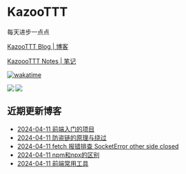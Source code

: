 # KazooTTT
每天进步一点点

[KazooTTT Blog | 博客](https://blog.kazoottt.top)

[KazoooTTT Notes | 笔记](https://notes.kazoottt.top)

[![wakatime](https://wakatime.com/badge/user/d3dc2570-e4bf-4469-b0c2-127b495e8b91.svg)](https://wakatime.com/@d3dc2570-e4bf-4469-b0c2-127b495e8b91)

<a href="https://github.com/anuraghazra/github-readme-stats">
  <img align="left" src="https://github-readme-stats.vercel.app/api?username=KazooTTT&theme=radical" />
</a>

<a href="https://github.com/anuraghazra/github-readme-stats">
  <img src="https://github-readme-stats.vercel.app/api/top-langs/?username=KazooTTT&theme=radical" />
</a>


## 近期更新博客
<!-- BLOG-POST-LIST:START -->
 - [2024-04-11 前端入门的项目](https://kazoottt.top/article/projects-to-get-started-on-the-front-end)
 - [2024-04-11 防盗链的原理与绕过](https://kazoottt.top/article/anti-theft-chain-principle-and-bypass)
 - [2024-04-11 fetch 报错排查 SocketError other side closed](https://kazoottt.top/article/fetch-socketerror-other-side-closed)
 - [2024-04-11 npm和npx的区别](https://kazoottt.top/article/difference-between-npm-and-npx)
 - [2024-04-11 前端常用工具](https://kazoottt.top/article/common-tools-on-the-front-end)<!-- BLOG-POST-LIST:END -->
